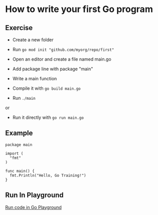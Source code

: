 # How to write your first Go program


## Exercise

* Create a new folder

* Run  ```go mod init "github.com/myorg/repo/first"```
* Open an editor and create a file named main.go
* Add package line with package "main"
* Write a main function
* Compile it with ```go build main.go```
* Run ```./main```

or

* Run it directly with ```go run main.go```



## Example


  ```golang
package main

import (
	"fmt"
)

func main() {
    fmt.Println("Hello, Go Training!")
}
 ```

## Run In Playground

[Run code in Go Playground](https://play.golang.org/p/2Pw61eHoF02)
